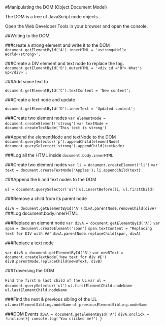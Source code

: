 #Manipulating the DOM (Object Document Model)

The DOM is a tree of JavaScript node objects.

Open the Web Developer Tools in your browser and open the console.

##Writing to the DOM

###create a strong element and write it to the DOM
`document.getElementById('A').innerHTML = '<strong>Hello World</strong>';`

###Create a DIV element and text node to replace the <span> tag.
`document.getElementById('B').outerHTML = '<div id ="B"> What's up</div>';`

###Add some text to <div id="C"></div>
`document.getElementById('C').textContent = 'New content';`

###Create a text node and update <div id="D"></div>
`document.getElementById('D').innerText = 'Updated content';`

###Create two element nodes
`var elementNode = document.createElement('strong')`
`var textNode = document.createTextNode('This text is strong')`

##Append the elementNode and textNode to the DOM
`document.querySelector('p').appendChild(elementNode)`
`document.querySelector('strong').appendChild(textNode)`

###Log all the HTML inside <body>
`document.body.innerHTML`

###Create two element nodes
`var li = document.createElement('li')`
`var text = document.createTextNode('Apples');`
`li.appendChild(text)`

###Append the li and text nodes to the DOM

`ul = document.querySelector('ul')`
`ul.insertBefore(li, ul.firstChild)`

###Remove a child from its parent node

`divA = document.getElementById('A')`
`divA.parentNode.removeChild(divA)`
###Log document.body.innerHTML

###Replace an element node
`var divA = document.getElementById('A')`
`var span = document.createElement('span')`
`span.textContent = "Replacing text for DIV with #A"`
`divA.parentNode.replaceChild(span, divA)`

###Replace a text node

`var divB = document.getElementById('B')`
`var newBText = document.createTextNode('New text for div #E')`
`divB.parentNode.replaceChild(newBText, divB)`

###Traversing the DOM

`Find the first & last child of the UL`
`var ul = document.querySelector('ul')`
`ul.firstElementChild.nodeName`
`ul.lastElementChild.nodeName`

###Find the next & previous sibling of the UL
`ul.nextElementSibling.nodeName`
`ul.previousElementSibling.nodeName`

###DOM Events
`divA = document.getElementById('A')`
`divA.onclick = function(){
	console.log('You clicked me!')
}`